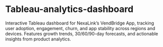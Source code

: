 # Tableau-analytics-dashboard
Interactive Tableau dashboard for NexaLink’s VendBridge App, tracking user adoption, engagement, churn, and app stability across regions and devices. Features growth trends, 30/60/90-day forecasts, and actionable insights from product analytics.
